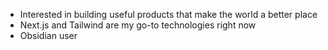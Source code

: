 - Interested in building useful products that make the world a better place
- Next.js and Tailwind are my go-to technologies right now
- Obsidian user
